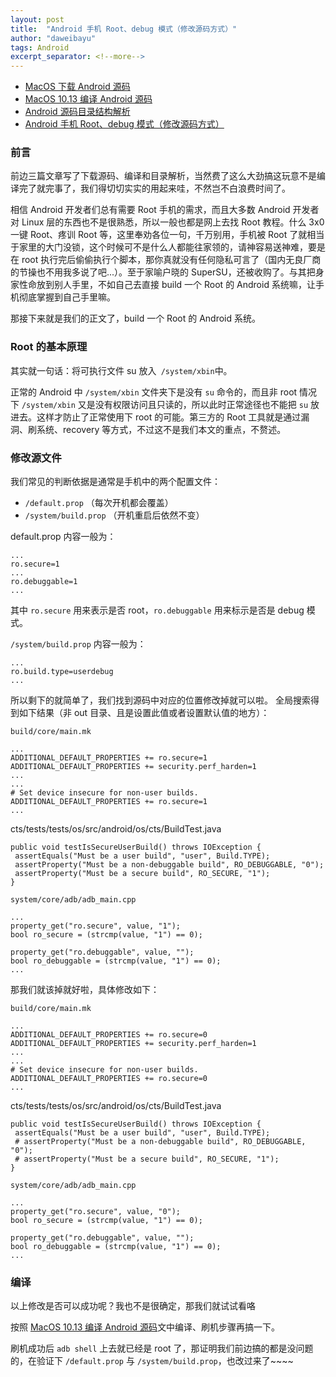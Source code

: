 ```yaml
---
layout: post
title:  "Android 手机 Root、debug 模式（修改源码方式）"
author: "daweibayu"
tags: Android
excerpt_separator: <!--more-->
---
```


<!--more-->

* [MacOS 下载 Android 源码](/2018-09-03/androidSrcDownloadInMac)
* [MacOS 10.13 编译 Android 源码](/2018-09-04/androidSrcBuildOnMac)
* [Android 源码目录结构解析](/2018-09-05/androidSrcPath)
* [Android 手机 Root、debug 模式（修改源码方式）](/2018-09-06/androidRootDebug)

### 前言

前边三篇文章写了下载源码、编译和目录解析，当然费了这么大劲搞这玩意不是编译完了就完事了，我们得切切实实的用起来哇，不然岂不白浪费时间了。

相信 Android 开发者们总有需要 Root 手机的需求，而且大多数 Android 开发者对 Linux 层的东西也不是很熟悉，所以一般也都是网上去找 Root 教程。什么 3x0 一键 Root、疼训 Root 等，这里奉劝各位一句，千万别用，手机被 Root 了就相当于家里的大门没锁，这个时候可不是什么人都能往家领的，请神容易送神难，要是在 root 执行完后偷偷执行个脚本，那你真就没有任何隐私可言了（国内无良厂商的节操也不用我多说了吧...）。至于家喻户晓的 SuperSU，还被收购了。与其把身家性命放到别人手里，不如自己去直接 build 一个 Root 的 Android 系统嘛，让手机彻底掌握到自己手里嘛。

那接下来就是我们的正文了，build 一个 Root 的 Android 系统。

### Root 的基本原理

其实就一句话：将可执行文件 su 放入` /system/xbin`中。

正常的 Android 中 `/system/xbin` 文件夹下是没有 `su` 命令的，而且非 root 情况下 `/system/xbin` 又是没有权限访问且只读的，所以此时正常途径也不能把 `su` 放进去。这样才防止了正常使用下 root 的可能。第三方的 Root 工具就是通过漏洞、刷系统、recovery 等方式，不过这不是我们本文的重点，不赘述。

### 修改源文件

我们常见的判断依据是通常是手机中的两个配置文件：

* `/default.prop` （每次开机都会覆盖）
* `/system/build.prop` （开机重启后依然不变）

default.prop 内容一般为：

```shell
...
ro.secure=1
...
ro.debuggable=1
...
```

其中 `ro.secure` 用来表示是否 root，`ro.debuggable` 用来标示是否是 debug 模式。

`/system/build.prop` 内容一般为：
```shell
...
ro.build.type=userdebug
...
```

所以剩下的就简单了，我们找到源码中对应的位置修改掉就可以啦。
全局搜索得到如下结果（非 out 目录、且是设置此值或者设置默认值的地方）：

`build/core/main.mk`
```shell
...
ADDITIONAL_DEFAULT_PROPERTIES += ro.secure=1
ADDITIONAL_DEFAULT_PROPERTIES += security.perf_harden=1
...
...
# Set device insecure for non-user builds.
ADDITIONAL_DEFAULT_PROPERTIES += ro.secure=1
...
```

cts/tests/tests/os/src/android/os/cts/BuildTest.java
```shell
public void testIsSecureUserBuild() throws IOException {
 assertEquals("Must be a user build", "user", Build.TYPE);
 assertProperty("Must be a non-debuggable build", RO_DEBUGGABLE, "0");
 assertProperty("Must be a secure build", RO_SECURE, "1");
}
```

`system/core/adb/adb_main.cpp`
```shell
...
property_get("ro.secure", value, "1");
bool ro_secure = (strcmp(value, "1") == 0);

property_get("ro.debuggable", value, "");
bool ro_debuggable = (strcmp(value, "1") == 0);
...
```

那我们就该掉就好啦，具体修改如下：

`build/core/main.mk`
```shell
...
ADDITIONAL_DEFAULT_PROPERTIES += ro.secure=0
ADDITIONAL_DEFAULT_PROPERTIES += security.perf_harden=1
...
...
# Set device insecure for non-user builds.
ADDITIONAL_DEFAULT_PROPERTIES += ro.secure=0
...
```

cts/tests/tests/os/src/android/os/cts/BuildTest.java
```shell
public void testIsSecureUserBuild() throws IOException {
 assertEquals("Must be a user build", "user", Build.TYPE);
 # assertProperty("Must be a non-debuggable build", RO_DEBUGGABLE, "0");
 # assertProperty("Must be a secure build", RO_SECURE, "1");
}
```

`system/core/adb/adb_main.cpp`
```shell
...
property_get("ro.secure", value, "0");
bool ro_secure = (strcmp(value, "1") == 0);

property_get("ro.debuggable", value, "");
bool ro_debuggable = (strcmp(value, "1") == 0);
...
```

### 编译

以上修改是否可以成功呢？我也不是很确定，那我们就试试看咯

按照 [MacOS 10.13 编译 Android 源码](/2018-09-04/androidSrcBuildOnMac)文中编译、刷机步骤再搞一下。

刷机成功后 `adb shell` 上去就已经是 root 了，那证明我们前边搞的都是没问题的，在验证下 `/default.prop` 与 `/system/build.prop`，也改过来了~~~~
